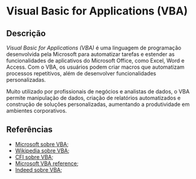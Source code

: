 # Visual Basic for Applications (VBA)


## Descrição

*Visual Basic for Applications (VBA)* é uma linguagem de programação desenvolvida pela Microsoft para automatizar tarefas e estender as funcionalidades de aplicativos do Microsoft Office, como Excel, Word e Access. Com o VBA, os usuários podem criar macros que automatizam processos repetitivos, além de desenvolver funcionalidades personalizadas.

Muito utilizado por profissionais de negócios e analistas de dados, o VBA permite manipulação de dados, criação de relatórios automatizados e construção de soluções personalizadas, aumentando a produtividade em ambientes corporativos.

## Referências

- [Microsoft sobre VBA](https://learn.microsoft.com/en-us/office/vba/library-reference/concepts/getting-started-with-vba-in-office);
- [Wikipedia sobre VBA](https://en.wikipedia.org/wiki/Visual_Basic_for_Applications);
- [CFI sobre VBA](https://corporatefinanceinstitute.com/resources/excel/excel-vba/);
- [Microsoft VBA reference](https://learn.microsoft.com/en-us/office/vba/api/overview/language-reference);
- [Indeed sobre VBA](https://uk.indeed.com/career-advice/career-development/what-is-vba-macro);

